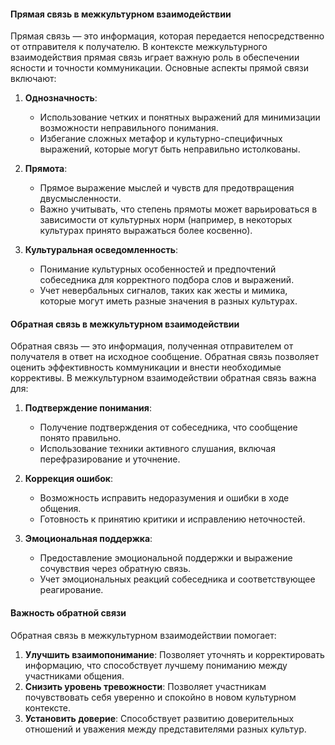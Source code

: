 #### Прямая связь в межкультурном взаимодействии

Прямая связь — это информация, которая передается непосредственно от отправителя к получателю. В контексте межкультурного взаимодействия прямая связь играет важную роль в обеспечении ясности и точности коммуникации. Основные аспекты прямой связи включают:

1. **Однозначность**:
    
    - Использование четких и понятных выражений для минимизации возможности неправильного понимания.
    - Избегание сложных метафор и культурно-специфичных выражений, которые могут быть неправильно истолкованы.
2. **Прямота**:
    
    - Прямое выражение мыслей и чувств для предотвращения двусмысленности.
    - Важно учитывать, что степень прямоты может варьироваться в зависимости от культурных норм (например, в некоторых культурах принято выражаться более косвенно).
3. **Культуральная осведомленность**:
    
    - Понимание культурных особенностей и предпочтений собеседника для корректного подбора слов и выражений.
    - Учет невербальных сигналов, таких как жесты и мимика, которые могут иметь разные значения в разных культурах.

#### Обратная связь в межкультурном взаимодействии

Обратная связь — это информация, полученная отправителем от получателя в ответ на исходное сообщение. Обратная связь позволяет оценить эффективность коммуникации и внести необходимые коррективы. В межкультурном взаимодействии обратная связь важна для:

1. **Подтверждение понимания**:
    
    - Получение подтверждения от собеседника, что сообщение понято правильно.
    - Использование техники активного слушания, включая перефразирование и уточнение.
2. **Коррекция ошибок**:
    
    - Возможность исправить недоразумения и ошибки в ходе общения.
    - Готовность к принятию критики и исправлению неточностей.
3. **Эмоциональная поддержка**:
    
    - Предоставление эмоциональной поддержки и выражение сочувствия через обратную связь.
    - Учет эмоциональных реакций собеседника и соответствующее реагирование.

#### Важность обратной связи

Обратная связь в межкультурном взаимодействии помогает:

1. **Улучшить взаимопонимание**: Позволяет уточнять и корректировать информацию, что способствует лучшему пониманию между участниками общения.
2. **Снизить уровень тревожности**: Позволяет участникам почувствовать себя уверенно и спокойно в новом культурном контексте.
3. **Установить доверие**: Способствует развитию доверительных отношений и уважения между представителями разных культур.